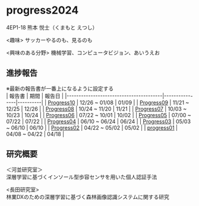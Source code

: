 # progress2024
<!-- 名前 -->
4EP1-18 熊本 悦士（くまもと えつし）

<!-- （好きなものや好きな分野など一言あるとうれしい） -->
<趣味>
サッカーやるのも、見るのも  

<興味のある分野>
機械学習、コンピュータビジョン、あいうえお  




## 進捗報告
※最新の報告書が一番上になるように設定する  
| 報告書                                   |     期間       |  報告日   |
|----------------------------------------|----------------|----------|
| [Progress10](./kumamoto/progress10.md) |  12/26 ~ 01/08 |  01/09   | 
| [Progress09](./kumamoto/progress09.md) |  11/21 ~ 12/25 |  12/26   | 
| [Progress08](./kumamoto/progress08.md) |  10/24 ~ 11/20 |  11/21   | 
| [Progress07](./kumamoto/progress07.md) |  10/03 ~ 10/23 |  10/24   | 
| [Progress06](./kumamoto/progress06.md) |  07/22 ~ 10/01 |  10/02   | 
| [Progress05](./kumamoto/progress05.md) |  07/00 ~ 07/22 |  07/22   | 
| [Progress04](./kumamoto/progress04.md) |  06/10 ~ 06/24 |  06/24   | 
| [Progress03](./kumamoto/progress03.md) |  05/03 ~ 06/10 |  06/10   | 
| [Progress02](./kumamoto/progress02.md) |  04/22 ~ 05/02 |  05/02   | 
| [progress01](./kumamoto/progress01.md)  | 04/08 ~ 04/22 |  04/18   |


 
<!-- 以降は各自でいい感じに変更してください。以下は例として書いてあるだけです。（書いても書かなくても良いです） -->


## 研究概要
＜河並研究室＞  
深層学習に基づくインソール型歩容センサを用いた個人認証手法  

<長田研究室>  
林業DXのための深層学習に基づく森林画像認識システムに関する研究  

